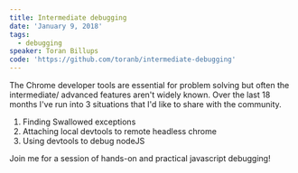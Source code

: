 ```yaml
---
title: Intermediate debugging
date: 'January 9, 2018'
tags:
  - debugging
speaker: Toran Billups
code: 'https://github.com/toranb/intermediate-debugging'
---
```


The Chrome developer tools are essential for problem solving but often the
intermediate/ advanced features aren't widely known. Over the last 18 months
I've run into 3 situations that I'd like to share with the community.

1. Finding Swallowed exceptions
1. Attaching local devtools to remote headless chrome
1. Using devtools to debug nodeJS

Join me for a session of hands-on and practical javascript debugging!

